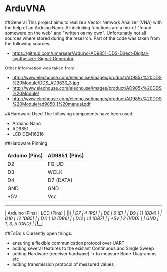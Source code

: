 # ArduVNA

##General
This project aims to realize a Vector Network Analizer (VNA) with the help of an Arduino Nano.
All including functions are a mix of "found somewere on the web" and "written on my own". Unfortunatly not all sources
where stored during the research. 
Part of the code was taken from the following sources:
- https://github.com/umarsear/Arduino-AD9851-DDS-Direct-Digital-synthesizer-Signal-Generator

Other Information was taken from:
- http://www.elechouse.com/elechouse/images/product/AD985x%20DDS%20Module/DDS_AD9830_3.jpg
- http://www.elechouse.com/elechouse/images/product/AD985x%20DDS%20Module/
- http://www.elechouse.com/elechouse/images/product/AD985x%20DDS%20Module/ad9850_1%20manual.pdf

##Hardware Used
The following components have been used:
- Arduino Nano
- AD9851
- LCD DEM16216

##Hardware Pinning


|        Arduino (Pins)  |       AD9851 (Pins)     |
| ---------------------- | ----------------------- |
|           D2           |          FQ_UD          |
|           D3           |          WCLK           |
|           D4           |          D7  (DATA)     |
|           GND          |          GND            |
|           +5V          |          Vcc            |


 ________________________ _________________________
|       Arduino (Pins)   |        LCD (Pins)       |
|________________________|_________________________|
|           D7           |          4       (RS)   |
|           D8           |          6       (E)    |
|           D9           |          11      (DB4)  |
|           D10          |          12      (DB5)  |
|           D11          |          13      (DB6)  |
|           D12          |          14      (DB7)  |
|           +5V          |          2       (VDD)  |
|           GND          |          1, 3, 5 (GND)  |
|________________________|_________________________|






##ToDo's
Currently open things:
- ensuring a flexible communication protocol over UART
- adding several features to the existant Continuous and Single Sweep
- adding Hardware (receiver hardware) -> to measure Bode-Diagramms etc
- adding transmission protocol of measured values